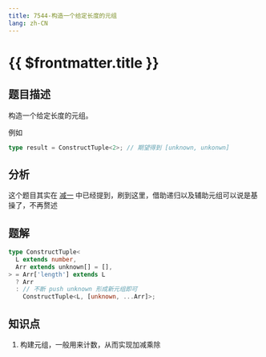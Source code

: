 ```yaml
---
title: 7544-构造一个给定长度的元组
lang: zh-CN
---
```


# {{ $frontmatter.title }}

## 题目描述

构造一个给定长度的元组。

例如

```ts
type result = ConstructTuple<2>; // 期望得到 [unknown, unkonwn]
```

## 分析

这个题目其实在 [减一](/medium/2257-减一.md) 中已经提到，刷到这里，借助递归以及辅助元组可以说是基操了，不再赘述

## 题解

```ts
type ConstructTuple<
  L extends number,
  Arr extends unknown[] = [],
> = Arr['length'] extends L
  ? Arr
  : // 不断 push unknown 形成新元组即可
    ConstructTuple<L, [unknown, ...Arr]>;
```

## 知识点

1. 构建元组，一般用来计数，从而实现加减乘除
